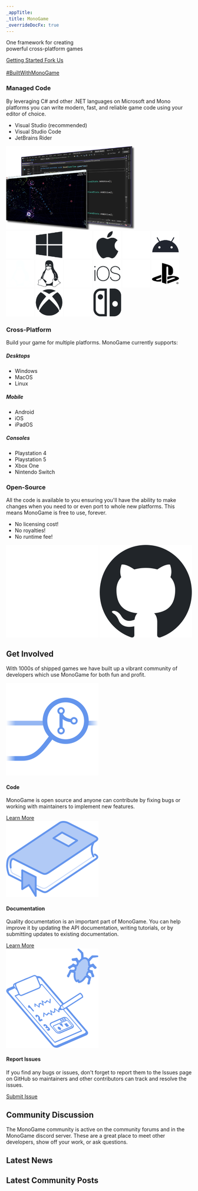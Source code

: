 ```yaml
---
_appTitle:
_title: MonoGame
_overrideDocFx: true
---
```

<section class="hero" >
	<div id="hero-background-image" />
	<div class="hero-content">
		<p class="slogan">
			One framework for creating<br/>
			powerful cross-platform games
		<div class="hero-button-container">
			<a href="/articles/getting_started/index.md">
				Getting Started <i class="bi bi-arrow-right"></i>
			</a>
			<a href="https://github.com/mono/monogame">
				Fork Us <i class="bi bi-github"></i>
			</a>
		</div>
	</div>
	<div class="hero-credits">
		<a href=""><img id="credits-logo" src=""></a><br/>
		<a id="credits-built-with" href="https://twitter.com/search?q=BuiltWithMonoGame">#BuiltWithMonoGame</a>
	</div>
</section>

<section class="container-xxl my-5">
	<div class="row">
		<div class="col-12 col-md-6">
			<h3 class="fw-semibold mb-4 text-body-emphasis">Managed Code</h3>
			<p class="lead">
				By leveraging C# and other .NET languages on Microsoft and Mono platforms you can write modern, fast, and reliable game code using your editor of choice.
		   </p>
		   <ul>
			<li class="mb-3 lead">Visual Studio (recommended)</li>
			<li class="mb-3 lead">Visual Studio Code</li>
			<li class="mb-3 lead">JetBrains Rider</li>
		   </ul>
		</div>
		<div class="col-12 col-md-6 d-flex flex-row justify-content-center">
			<img src="/images/features/managed-code-2.png" class="mb-3" style="width: 350px; height: auto;" loading="lazy">
		</div>
	</div>
</section>



<section class="container-xxl my-5">
	<div class="row">
		<div class="col-12 col-md-6">
			<div class="d-flex flex-row flex-wrap gap-3">
				<img src="/images/home-page/logos/windows-logo-dark-theme.png" class="mb-3" style="width: 75px; height: auto;" loading="lazy">
				<img src="/images/home-page/logos/windows-logo-light-theme.png" class="mb-3" style="width: 75px; height: auto;" loading="lazy">
				<img src="/images/home-page/logos/apple-logo-dark-theme.png" class="mb-3" style="width: 75px; height: auto;" loading="lazy">
				<img src="/images/home-page/logos/apple-logo-light-theme.png" class="mb-3" style="width: 75px; height: auto;" loading="lazy">
				<img src="/images/home-page/logos/android-logo-dark-theme.png" class="mb-3" style="width: 75px; height: auto;" loading="lazy">
				<img src="/images/home-page/logos/android-logo-light-theme.png" class="mb-3" style="width: 75px; height: auto;" loading="lazy">
				<img src="/images/home-page/logos/linux-logo-dark-theme.png" class="mb-3" style="width: 75px; height: auto;" loading="lazy">
				<img src="/images/home-page/logos/linux-logo-light-theme.png" class="mb-3" style="width: 75px; height: auto;" loading="lazy">
				<img src="/images/home-page/logos/ios-logo-dark-theme.png" class="mb-3" style="width: 75px; height: auto;" loading="lazy">
				<img src="/images/home-page/logos/ios-logo-light-theme.png" class="mb-3" style="width: 75px; height: auto;" loading="lazy">
				<img src="/images/home-page/logos/playstation-logo-dark-theme.png" class="mb-3" style="width: 75px; height: auto;" loading="lazy">
				<img src="/images/home-page/logos/playstation-logo-light-theme.png" class="mb-3" style="width: 75px; height: auto;" loading="lazy">
				<img src="/images/home-page/logos/xbox-one-logo-dark-theme.png" class="mb-3" style="width: 75px; height: auto;" loading="lazy">
				<img src="/images/home-page/logos/xbox-one-logo-light-theme.png" class="mb-3" style="width: 75px; height: auto;" loading="lazy">
				<img src="/images/home-page/logos/switch-logo-dark-theme.png" class="mb-3" style="width: 75px; height: auto;" loading="lazy">
				<img src="/images/home-page/logos/switch-logo-light-theme.png" class="mb-3" style="width: 75px; height: auto;" loading="lazy">
			</div>
		</div>
		<div class="col-12 col-md-6">
			<h3 class="fw-semibold mb-4 text-body-emphasis">Cross-Platform</h3>
				<p class="lead">
					Build your game for multiple platforms.  MonoGame currently supports:
					<div class="row">
						<div class="col-12 col-md-4">
							<h5>Desktops</h5>
							<ul>
								<li class="mb-3 lead">Windows</li>
								<li class="mb-3 lead">MacOS</li>
								<li class="mb-3 lead">Linux</li>
							</ul>
						</div>
						<div class="col-12 col-md-4">
							<h5>Mobile</h5>
							<ul>
								<li class="mb-3 lead">Android</li>
								<li class="mb-3 lead">iOS</li>
								<li class="mb-3 lead">iPadOS</li>
							</ul>
						</div>	
						<div class="col-12 col-md-4">
							<h5>Consoles</h5>			
							<ul>
								<li class="mb-3 lead">Playstation 4</li>
								<li class="mb-3 lead">Playstation 5</li>
								<li class="mb-3 lead">Xbox One</li>
								<li class="mb-3 lead">Nintendo Switch</li>
							</ul>
						</div>								
					</div>
				</p>
		</div>
	</div>
</section>

<section class="container-xxl my-5">
	<div class="row">
		<div class="col-12 col-md-6">
			<h3 class="fw-semibold mb-4 text-body-emphasis">Open-Source</h3>
			<p class="lead">
				All the code is available to you ensuring you'll have the ability to make changes when you need to or even port to whole new platforms. This means MonoGame is free to use, forever.
		   </p>
		   <ul>
			<li class="mb-3 lead">No licensing cost!</li>
			<li class="mb-3 lead">No royalties!</li>
			<li class="mb-3 lead">No runtime fee!</li>
		   </ul>
		</div>
		<div class="col-12 col-md-6 d-flex flex-row justify-content-center">
			<img src="/images/features/github-mark-dark-theme.png" class="mb-3" style="width: 250px; height: auto;" loading="lazy">
			<img src="/images/features/github-mark-light-theme.png" class="mb-3" style="width: 250px; height: auto;" loading="lazy">
		</div>		
	</div>
</section>


<section class="container-xxl my-4">
	<h2>Get Involved</h2>
	<p class="lead">
		With 1000s of shipped games we have built up a vibrant community of developers which use MonoGame for both fun and profit.
	</p>
    <div class="row align-items-md-center g-5 py-5">
      <div class="col">
        <div class="row g-4">
          <div class="col-12 col-md-4 d-flex flex-column gap-2">
			<img src="/images/getting-involved/code.png" class="mb-3" style="width: 250px; height: auto;" loading="lazy">
            <h4 class="fw-semibold mb-0 text-body-emphasis">Code</h4>
            <p class="text-body-secondary">
				MonoGame is open source and anyone can contribute by fixing bugs or working with maintainers to implement new features.
			</p>
			<a class="btn btn-lg btn-monogame w-100 mt-auto" type="button" href="https://github.com/MonoGame/MonoGame/blob/develop/CONTRIBUTING.md">
				Learn More
			</a>
          </div>
          <div class="col-12 col-md-4 d-flex flex-column gap-2">
			<img src="/images/getting-involved/documentation.png" class="mb-3" style="width: 250px; height: auto;" loading="lazy">
            <h4 class="fw-semibold mb-0 text-body-emphasis">Documentation</h4>
            <p class="text-body-secondary">
				Quality documentation is an important part of MonoGame. You can help improve it by updating the API documentation, writing tutorials, or by submitting updates to existing documentation.
			</p>
			<a class="btn btn-lg btn-monogame w-100 mt-auto" type="button" href="https://github.com/MonoGame/MonoGame/blob/develop/CONTRIBUTING.md">
				Learn More
			</a>
          </div>
          <div class="col-12 col-md-4 d-flex flex-column gap-2">
			<img src="/images/getting-involved/report-issue.png" class="mb-3" style="width: 250px; height: auto;" loading="lazy">
            <h4 class="fw-semibold mb-0 text-body-emphasis">Report Issues</h4>
            <p class="text-body-secondary">
				If you find any bugs or issues, don't forget to report them to the Issues page on GitHub so maintainers and other contributors can track and resolve the issues. 
			</p>
			<a class="btn btn-lg btn-monogame w-100 mt-auto" type="button" href="https://github.com/MonoGame/MonoGame/issues/new/choose">
				Submit Issue
			</a>
          </div>
        </div>
      </div>
    </div>
</section>

<section class="container-xxl my-4">
	<h2>Community Discussion</h2>
	<p class="lead">
 		The MonoGame community is active on the community forums and in the MonoGame discord server. These are a great place to meet other developers, show off your work, or ask questions.
	</p>
</section>

<section class="container-xxl my-4">
	<div class="row">
		<div class="col-12 col-md-6 d-flex flex-column justify-space-between" id="latest-news">
			<h2>Latest News</h2>
		</div>
		<div class="col-12 col-md-6 d-flex flex-column justify-space-between" id="latest-community">
			<h2>Latest Community Posts</h2>
		</div>
	</div>
</section>

<script type="text/javascript" src="/scripts/latest-posts.js"></script>
<script type="text/javascript" src="/scripts/game-banners.js"></script>

